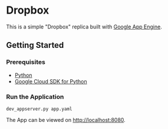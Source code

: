 # Dropbox
This is a simple "Dropbox" replica built with [Google App Engine](https://cloud.google.com/appengine/).

## Getting Started

### Prerequisites
 - [Python](https://docs.python.org/2.7/) 
 - [Google Cloud SDK for Python](https://cloud.google.com/appengine/docs/standard/python/download)

### Run the Application
```
dev_appserver.py app.yaml
```
The App can be viewed on [http://localhost:8080](http://localhost:8080).
